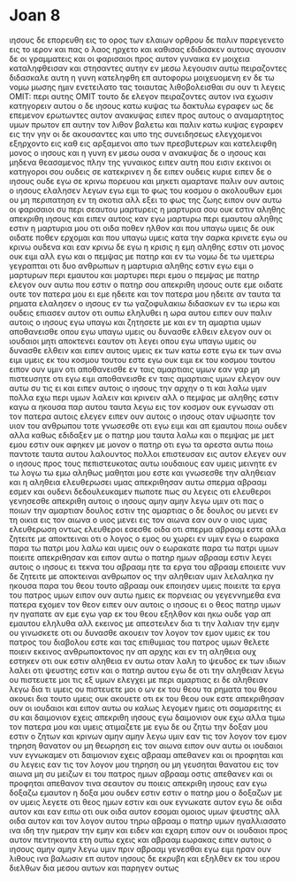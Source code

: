 # Joan 8
ιησους δε  επορευθη εις το ορος των ελαιων
ορθρου δε παλιν  παρεγενετο  εις το ιερον και πας ο λαος ηρχετο  και καθισας εδιδασκεν αυτους
αγουσιν δε οι γραμματεις και οι φαρισαιοι προς αυτον  γυναικα εν  μοιχεια καταληφθεισαν  και στησαντες αυτην εν  μεσω
λεγουσιν  αυτω πειραζοντες  διδασκαλε αυτη η γυνη κατεληφθη  επ αυτοφορω  μοιχευομενη 
εν δε τω νομω μωσης ημιν ενετειλατο τας τοιαυτας λιθοβολεισθαι συ ουν τι λεγεις OMIT: περι αυτης OMIT 
τουτο δε ελεγον πειραζοντες αυτον ινα εχωσιν κατηγορειν  αυτου ο δε ιησους κατω κυψας τω δακτυλω εγραφεν 
ως δε επεμενον ερωτωντες  αυτον ανακυψας  ειπεν προς αυτους  ο αναμαρτητος υμων πρωτον  επ αυτην τον λιθον βαλετω 
και παλιν κατω κυψας εγραφεν εις την γην
οι δε ακουσαντες και υπο της συνειδησεως ελεγχομενοι εξηρχοντο εις καθ εις αρξαμενοι απο των πρεσβυτερων και κατελειφθη μονος ο ιησους και η γυνη εν μεσω ουσα  v
 ανακυψας δε ο ιησους και μηδενα θεασαμενος πλην της γυναικος ειπεν αυτη που εισιν εκεινοι οι κατηγοροι σου ουδεις σε κατεκρινεν 
η δε ειπεν ουδεις κυριε ειπεν δε  ο ιησους ουδε εγω σε κρινω  πορευου και  μηκετι αμαρτανε
παλιν ουν αυτοις ο ιησους ελαλησεν λεγων εγω ειμι το φως του κοσμου ο ακολουθων εμοι ου μη περιπατηση εν τη σκοτια αλλ εξει το φως της ζωης
ειπον ουν αυτω οι φαρισαιοι συ περι σεαυτου μαρτυρεις η μαρτυρια σου ουκ εστιν αληθης
απεκριθη ιησους και ειπεν αυτοις καν εγω μαρτυρω περι εμαυτου αληθης εστιν η μαρτυρια μου οτι οιδα ποθεν ηλθον και που υπαγω υμεις δε ουκ οιδατε ποθεν ερχομαι και που υπαγω
υμεις κατα την σαρκα κρινετε εγω ου κρινω ουδενα
και εαν κρινω δε εγω η κρισις η εμη αληθης εστιν οτι μονος ουκ ειμι αλλ εγω και ο πεμψας με πατηρ
και εν τω νομω δε τω υμετερω γεγραπται οτι δυο ανθρωπων η μαρτυρια αληθης εστιν
εγω ειμι ο μαρτυρων περι εμαυτου και μαρτυρει περι εμου ο πεμψας με πατηρ
ελεγον ουν αυτω που εστιν ο πατηρ σου απεκριθη ιησους ουτε εμε οιδατε ουτε τον πατερα μου ει εμε ηδειτε και τον πατερα μου ηδειτε αν
ταυτα τα ρηματα ελαλησεν ο ιησους εν τω γαζοφυλακιω διδασκων εν τω ιερω και ουδεις επιασεν αυτον οτι ουπω εληλυθει η ωρα αυτου
ειπεν ουν παλιν αυτοις ο ιησους εγω υπαγω και ζητησετε με και εν τη αμαρτια υμων αποθανεισθε οπου εγω υπαγω υμεις ου δυνασθε ελθειν
ελεγον ουν οι ιουδαιοι μητι αποκτενει εαυτον οτι λεγει οπου εγω υπαγω υμεις ου δυνασθε ελθειν
και ειπεν αυτοις υμεις εκ των κατω εστε εγω εκ των ανω ειμι υμεις εκ του κοσμου τουτου εστε εγω ουκ ειμι εκ του κοσμου τουτου
ειπον ουν υμιν οτι αποθανεισθε εν ταις αμαρτιαις υμων εαν γαρ μη πιστευσητε οτι εγω ειμι αποθανεισθε εν ταις αμαρτιαις υμων
ελεγον ουν αυτω συ τις ει και ειπεν αυτοις ο ιησους την αρχην ο τι και λαλω υμιν
πολλα εχω περι υμων λαλειν και κρινειν αλλ ο πεμψας με αληθης εστιν καγω α ηκουσα παρ αυτου ταυτα λεγω εις τον κοσμον
ουκ εγνωσαν οτι τον πατερα αυτοις ελεγεν
ειπεν ουν αυτοις ο ιησους οταν υψωσητε τον υιον του ανθρωπου τοτε γνωσεσθε οτι εγω ειμι και απ εμαυτου ποιω ουδεν αλλα καθως εδιδαξεν με ο πατηρ μου ταυτα λαλω
και ο πεμψας με μετ εμου εστιν ουκ αφηκεν με μονον ο πατηρ οτι εγω τα αρεστα αυτω ποιω παντοτε
ταυτα αυτου λαλουντος πολλοι επιστευσαν εις αυτον
ελεγεν ουν ο ιησους προς τους πεπιστευκοτας αυτω ιουδαιους εαν υμεις μεινητε εν τω λογω τω εμω αληθως μαθηται μου εστε
και γνωσεσθε την αληθειαν και η αληθεια ελευθερωσει υμας
απεκριθησαν αυτω σπερμα αβρααμ εσμεν και ουδενι δεδουλευκαμεν πωποτε πως συ λεγεις οτι ελευθεροι γενησεσθε
απεκριθη αυτοις ο ιησους αμην αμην λεγω υμιν οτι πας ο ποιων την αμαρτιαν δουλος εστιν της αμαρτιας
ο δε δουλος ου μενει εν τη οικια εις τον αιωνα ο υιος μενει εις τον αιωνα
εαν ουν ο υιος υμας ελευθερωση οντως ελευθεροι εσεσθε
οιδα οτι σπερμα αβρααμ εστε αλλα ζητειτε με αποκτειναι οτι ο λογος ο εμος ου χωρει εν υμιν
εγω ο εωρακα παρα τω πατρι μου λαλω και υμεις ουν ο εωρακατε παρα τω πατρι υμων ποιειτε
απεκριθησαν και ειπον αυτω ο πατηρ ημων αβρααμ εστιν λεγει αυτοις ο ιησους ει τεκνα του αβρααμ ητε τα εργα του αβρααμ εποιειτε 
νυν δε ζητειτε με αποκτειναι ανθρωπον ος την αληθειαν υμιν λελαληκα ην ηκουσα παρα του θεου τουτο αβρααμ ουκ εποιησεν
υμεις ποιειτε τα εργα του πατρος υμων ειπον ουν αυτω ημεις εκ πορνειας ου γεγεννημεθα ενα πατερα εχομεν τον θεον
ειπεν ουν αυτοις ο ιησους ει ο θεος πατηρ υμων ην ηγαπατε αν εμε εγω γαρ εκ του θεου εξηλθον και ηκω ουδε γαρ απ εμαυτου εληλυθα αλλ εκεινος με απεστειλεν
δια τι την λαλιαν την εμην ου γινωσκετε οτι ου δυνασθε ακουειν τον λογον τον εμον
υμεις εκ του πατρος του διαβολου εστε και τας επιθυμιας του πατρος υμων θελετε ποιειν εκεινος ανθρωποκτονος ην απ αρχης και εν τη αληθεια ουχ εστηκεν οτι ουκ εστιν αληθεια εν αυτω οταν λαλη το ψευδος εκ των ιδιων λαλει οτι ψευστης εστιν και ο πατηρ αυτου
εγω δε οτι την αληθειαν λεγω ου πιστευετε μοι
τις εξ υμων ελεγχει με περι αμαρτιας ει δε αληθειαν λεγω δια τι υμεις ου πιστευετε μοι
ο ων εκ του θεου τα ρηματα του θεου ακουει δια τουτο υμεις ουκ ακουετε οτι εκ του θεου ουκ εστε
απεκριθησαν ουν οι ιουδαιοι και ειπον αυτω ου καλως λεγομεν ημεις οτι σαμαρειτης ει συ και δαιμονιον εχεις
απεκριθη ιησους εγω δαιμονιον ουκ εχω αλλα τιμω τον πατερα μου και υμεις ατιμαζετε με
εγω δε ου ζητω την δοξαν μου εστιν ο ζητων και κρινων
αμην αμην λεγω υμιν εαν τις τον λογον τον εμον τηρηση θανατον ου μη θεωρηση εις τον αιωνα
ειπον ουν αυτω οι ιουδαιοι νυν εγνωκαμεν οτι δαιμονιον εχεις αβρααμ απεθανεν και οι προφηται και συ λεγεις εαν τις τον λογον μου τηρηση ου μη γευσηται θανατου εις τον αιωνα
μη συ μειζων ει του πατρος ημων αβρααμ οστις απεθανεν και οι προφηται απεθανον τινα σεαυτον συ ποιεις
απεκριθη ιησους εαν εγω δοξαζω εμαυτον η δοξα μου ουδεν εστιν εστιν ο πατηρ μου ο δοξαζων με ον υμεις λεγετε οτι θεος ημων εστιν
και ουκ εγνωκατε αυτον εγω δε οιδα αυτον και εαν ειπω οτι ουκ οιδα αυτον εσομαι ομοιος υμων ψευστης αλλ οιδα αυτον και τον λογον αυτου τηρω
αβρααμ ο πατηρ υμων ηγαλλιασατο ινα ιδη την ημεραν την εμην και ειδεν και εχαρη
ειπον ουν οι ιουδαιοι προς αυτον πεντηκοντα ετη ουπω εχεις και αβρααμ εωρακας
ειπεν αυτοις ο ιησους αμην αμην λεγω υμιν πριν αβρααμ γενεσθαι εγω ειμι
ηραν ουν λιθους ινα βαλωσιν επ αυτον ιησους δε εκρυβη και εξηλθεν εκ του ιερου διελθων δια μεσου αυτων και παρηγεν ουτως
